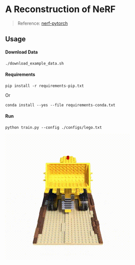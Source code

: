 # A Reconstruction of NeRF

> Reference: [nerf-pytorch](https://github.com/yenchenlin/nerf-pytorch)

## Usage

#### Download Data

```shell
./download_example_data.sh
```

#### Requirements

```shell
pip install -r requirements-pip.txt
```

Or

```shell
conda install --yes --file requirements-conda.txt
```

#### Run

```shell
python train.py --config ./configs/lego.txt
```

![](imgs/lego.gif)
